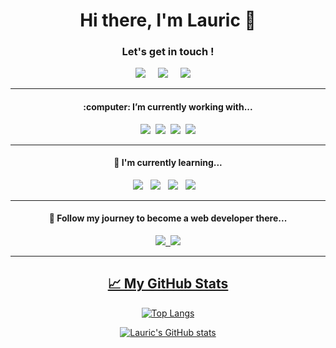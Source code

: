 <h1 align='center'> Hi there, I'm Lauric 👋</h1>

<h3 align='center'> Let's get in touch ! </h3>

<div align='center'>
 
 <a href="https://www.linkedin.com/in/lauric/"><img src="https://img.shields.io/badge/linkedin-%230077B5.svg?&style=for-the-badge&logo=linkedin&logoColor=white" /></a>&nbsp;&nbsp;&nbsp;&nbsp;
 <a href="mailto:h.lauric@outlook.com"><img src="https://img.shields.io/badge/email-%23D14836.svg?&style=for-the-badge&logo=gmail&logoColor=white" /></a>&nbsp;&nbsp;&nbsp;&nbsp;
 <a href="https://twitter.com/LauricOlrik"><img src="https://img.shields.io/badge/twitter-%231DA1F2.svg?&style=for-the-badge&logo=twitter&logoColor=white" /></a>&nbsp;&nbsp;&nbsp;&nbsp;

</div>

***
<div align='center'>
<h4>:computer: I’m currently working with...</h4>

<p>
  <img src="https://img.shields.io/badge/html5%20-%23e34f26.svg?&style=for-the-badge&logo=html5&logoColor=white" />&nbsp;&nbsp;<img src="https://img.shields.io/badge/css3%20-%231572B6.svg?&style=for-the-badge&logo=css3&logoColor=white" />&nbsp;&nbsp;<img src="https://img.shields.io/badge/javascript%20-%23F7DF1E.svg?&style=for-the-badge&logo=javascript&logoColor=white" />&nbsp;&nbsp;<img src="https://img.shields.io/badge/-PHP-5dbcd2?style=for-the-badge&logo=php" />
</p>
</div>

***
<div align='center'>
<h4>🌱 I'm currently learning...</h4>
<p>
 <img src="https://img.shields.io/badge/-Laravel-FF2D20?style=for-the-badge&logo=laravel&logoColor=white" />&nbsp;&nbsp;&nbsp;<img src="https://img.shields.io/badge/Java%20-007396?&style=for-the-badge&logo=java&logoColor=white" />&nbsp;&nbsp;&nbsp;<img src="https://img.shields.io/badge/-VueJS-4FC08D?style=for-the-badge&logo=vue.js&logoColor=white" />&nbsp;&nbsp;&nbsp;<img src="https://img.shields.io/badge/MySQL%20-4479A1?&style=for-the-badge&logo=mysql&logoColor=white" />&nbsp;&nbsp;&nbsp;
</p>
</div>

***
<div align='center'>
<p>
<h4>💬 Follow my journey to become a web developer there... </h4>

 <a href="https://www.notion.so/Suivi-d-apprentissage-1e0863391d8c4bd1a11c70eb47278893"><img src="https://img.shields.io/badge/-Learning-black?style=for-the-badge&logo=notion" />&nbsp;&nbsp;<a href="https://www.notion.so/Veille-7dc7d5956836420e8a976f63726da48d"><img src="https://img.shields.io/badge/-Monitoring-black?style=for-the-badge&logo=notion" />
</p>
</div>

<hr>
<div align='center'>
 <h2>&#x1f4c8; My GitHub Stats </h2>

[![Top Langs](https://github-readme-stats.vercel.app/api/top-langs/?username=Lauric-h&hide=html,css&theme=radical)](https://github.com/anuraghazra/github-readme-stats)

[![Lauric's GitHub stats](https://github-readme-stats.vercel.app/api?username=Lauric-h&theme=radical)](https://github.com/anuraghazra/github-readme-stats)
</div>









